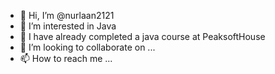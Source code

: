 - 👋 Hi, I’m @nurlaan2121
- 👀 I’m interested in Java
- 🌱 I have already completed a java course at PeaksoftHouse
- 💞️ I’m looking to collaborate on ...
- 📫 How to reach me ...

<!---
nurlaan2121/nurlaan2121 is a ✨ special ✨ repository because its `README.md` (this file) appears on your GitHub profile.
You can click the Preview link to take a look at your changes.
--->
